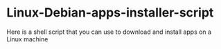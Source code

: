 # Linux-Debian-apps-installer-script
Here is a shell script that you can use to download and install apps on a Linux machine
